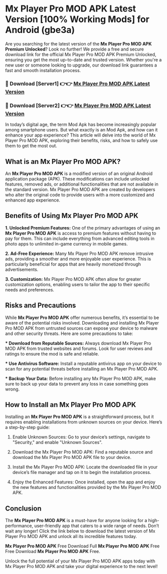# Mx Player Pro MOD APK Latest Version [100% Working Mods] for Android (gbe3a)

Are you searching for the latest version of the <strong>Mx Player Pro MOD APK Premium Unlocked</strong>? Look no further! We provide a free and secure download link for the official Mx Player Pro MOD APK Premium Unlocked, ensuring you get the most up-to-date and trusted version. Whether you're a new user or someone looking to upgrade, our download link guarantees a fast and smooth installation process.


<h3>🔴 Download [Server1] 👉👉 <a href="https://getmodsapk.pages.dev?q=Mx+Player+Pro+MOD+APK&ref=4R3">Mx Player Pro MOD APK Latest Version</a></h3>

<h3>🔴 Download [Server2] 👉👉 <a href="https://getmodsapk.pages.dev?q=Mx+Player+Pro+MOD+APK&ref=4R3">Mx Player Pro MOD APK Latest Version</a></h3>


In today’s digital age, the term Mod Apk has become increasingly popular among smartphone users. But what exactly is an Mod Apk, and how can it enhance your app experience? This article will delve into the world of Mx Player Pro MOD APK, exploring their benefits, risks, and how to safely use them to get the most out.


<h2>What is an Mx Player Pro MOD APK?</h2>

An <strong>Mx Player Pro MOD APK</strong> is a modified version of an original Android application package (APK). These modifications can include unlocked features, removed ads, or additional functionalities that are not available in the standard version. Mx Player Pro MOD APK are created by developers who alter the original code to provide users with a more customized and enhanced app experience.


<h2>Benefits of Using Mx Player Pro MOD APK</h2>

<strong> 1. Unlocked Premium Features:</strong> One of the primary advantages of using an <strong>Mx Player Pro MOD APK</strong> is access to premium features without having to pay for them. This can include everything from advanced editing tools in photo apps to unlimited in-game currency in mobile games.

<strong> 2. Ad-Free Experience:</strong> Many Mx Player Pro MOD APK remove intrusive ads, providing a smoother and more enjoyable user experience. This is particularly beneficial for apps that are heavily monetized through advertisements.

<strong> 3. Customization:</strong> Mx Player Pro MOD APK often allow for greater customization options, enabling users to tailor the app to their specific needs and preferences.


<h2>Risks and Precautions</h2>

While <strong>Mx Player Pro MOD APK</strong> offer numerous benefits, it’s essential to be aware of the potential risks involved. Downloading and installing Mx Player Pro MOD APK from untrusted sources can expose your device to malware and other security threats. Here are some precautions to take:

<strong> * Download from Reputable Sources:</strong> Always download Mx Player Pro MOD APK from trusted websites and forums. Look for user reviews and ratings to ensure the mod is safe and reliable.

<strong> * Use Antivirus Software:</strong> Install a reputable antivirus app on your device to scan for any potential threats before installing an Mx Player Pro MOD APK.

<strong> * Backup Your Data:</strong> Before installing any Mx Player Pro MOD APK, make sure to back up your data to prevent any loss in case something goes wrong.


<h2>How to Install an Mx Player Pro MOD APK</h2>

Installing an <strong>Mx Player Pro MOD APK</strong> is a straightforward process, but it requires enabling installations from unknown sources on your device. Here’s a step-by-step guide:

 1. Enable Unknown Sources: Go to your device’s settings, navigate to "Security," and enable "Unknown Sources".

 2. Download the Mx Player Pro MOD APK: Find a reputable source and download the Mx Player Pro MOD APK file to your device.

 3. Install the Mx Player Pro MOD APK: Locate the downloaded file in your device’s file manager and tap on it to begin the installation process.

 4. Enjoy the Enhanced Features: Once installed, open the app and enjoy the new features and functionalities provided by the Mx Player Pro MOD APK.


<h2><strong>Conclusion</strong></h2>

The <strong>Mx Player Pro MOD APK</strong> is a must-have for anyone looking for a high-performance, user-friendly app that caters to a wide range of needs. Don’t wait any longer! Click the link below to download the latest version of Mx Player Pro MOD APK and unlock all its incredible features today.

<strong>Mx Player Pro MOD APK</strong> Free Download Full <strong>Mx Player Pro MOD APK</strong> Free Free Download <strong>Mx Player Pro MOD APK</strong> Free.

Unlock the full potential of your Mx Player Pro MOD APK apps today with Mx Player Pro MOD APK and take your digital experience to the next level!